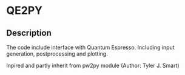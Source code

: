 # QE2PY

## Description

The code include interface with Quantum Espresso. Including input generation, postprocessing and plotting.

Inpired and partly inherit from pw2py module (Author: Tyler J. Smart)

